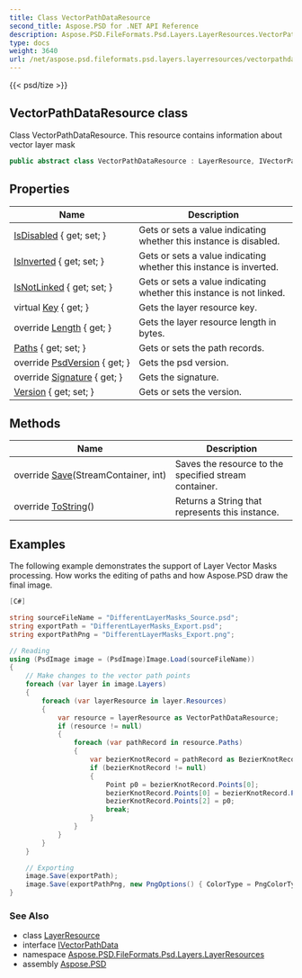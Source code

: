 ```yaml
---
title: Class VectorPathDataResource
second_title: Aspose.PSD for .NET API Reference
description: Aspose.PSD.FileFormats.Psd.Layers.LayerResources.VectorPathDataResource class. Class VectorPathDataResource. This resource contains information about vector layer mask
type: docs
weight: 3640
url: /net/aspose.psd.fileformats.psd.layers.layerresources/vectorpathdataresource/
---
```

{{< psd/tize >}}
## VectorPathDataResource class

Class VectorPathDataResource. This resource contains information about vector layer mask

```csharp
public abstract class VectorPathDataResource : LayerResource, IVectorPathData
```

## Properties

| Name | Description |
| --- | --- |
| [IsDisabled](../../aspose.psd.fileformats.psd.layers.layerresources/vectorpathdataresource/isdisabled/) { get; set; } | Gets or sets a value indicating whether this instance is disabled. |
| [IsInverted](../../aspose.psd.fileformats.psd.layers.layerresources/vectorpathdataresource/isinverted/) { get; set; } | Gets or sets a value indicating whether this instance is inverted. |
| [IsNotLinked](../../aspose.psd.fileformats.psd.layers.layerresources/vectorpathdataresource/isnotlinked/) { get; set; } | Gets or sets a value indicating whether this instance is not linked. |
| virtual [Key](../../aspose.psd.fileformats.psd.layers/layerresource/key/) { get; } | Gets the layer resource key. |
| override [Length](../../aspose.psd.fileformats.psd.layers.layerresources/vectorpathdataresource/length/) { get; } | Gets the layer resource length in bytes. |
| [Paths](../../aspose.psd.fileformats.psd.layers.layerresources/vectorpathdataresource/paths/) { get; set; } | Gets or sets the path records. |
| override [PsdVersion](../../aspose.psd.fileformats.psd.layers.layerresources/vectorpathdataresource/psdversion/) { get; } | Gets the psd version. |
| override [Signature](../../aspose.psd.fileformats.psd.layers.layerresources/vectorpathdataresource/signature/) { get; } | Gets the signature. |
| [Version](../../aspose.psd.fileformats.psd.layers.layerresources/vectorpathdataresource/version/) { get; set; } | Gets or sets the version. |

## Methods

| Name | Description |
| --- | --- |
| override [Save](../../aspose.psd.fileformats.psd.layers.layerresources/vectorpathdataresource/save/)(StreamContainer, int) | Saves the resource to the specified stream container. |
| override [ToString](../../aspose.psd.fileformats.psd.layers/layerresource/tostring/)() | Returns a String that represents this instance. |

## Examples

The following example demonstrates the support of Layer Vector Masks processing. How works the editing of paths and how Aspose.PSD draw the final image.

```csharp
[C#]

string sourceFileName = "DifferentLayerMasks_Source.psd";
string exportPath = "DifferentLayerMasks_Export.psd";
string exportPathPng = "DifferentLayerMasks_Export.png";

// Reading
using (PsdImage image = (PsdImage)Image.Load(sourceFileName))
{
    // Make changes to the vector path points
    foreach (var layer in image.Layers)
    {
        foreach (var layerResource in layer.Resources)
        {
            var resource = layerResource as VectorPathDataResource;
            if (resource != null)
            {
                foreach (var pathRecord in resource.Paths)
                {
                    var bezierKnotRecord = pathRecord as BezierKnotRecord;
                    if (bezierKnotRecord != null)
                    {
                        Point p0 = bezierKnotRecord.Points[0];
                        bezierKnotRecord.Points[0] = bezierKnotRecord.Points[2];
                        bezierKnotRecord.Points[2] = p0;
                        break;
                    }
                }
            }
        }
    }

    // Exporting
    image.Save(exportPath);
    image.Save(exportPathPng, new PngOptions() { ColorType = PngColorType.TruecolorWithAlpha });
}
```

### See Also

* class [LayerResource](../../aspose.psd.fileformats.psd.layers/layerresource/)
* interface [IVectorPathData](../../aspose.psd.fileformats.core.vectorpaths/ivectorpathdata/)
* namespace [Aspose.PSD.FileFormats.Psd.Layers.LayerResources](../../aspose.psd.fileformats.psd.layers.layerresources/)
* assembly [Aspose.PSD](../../)


